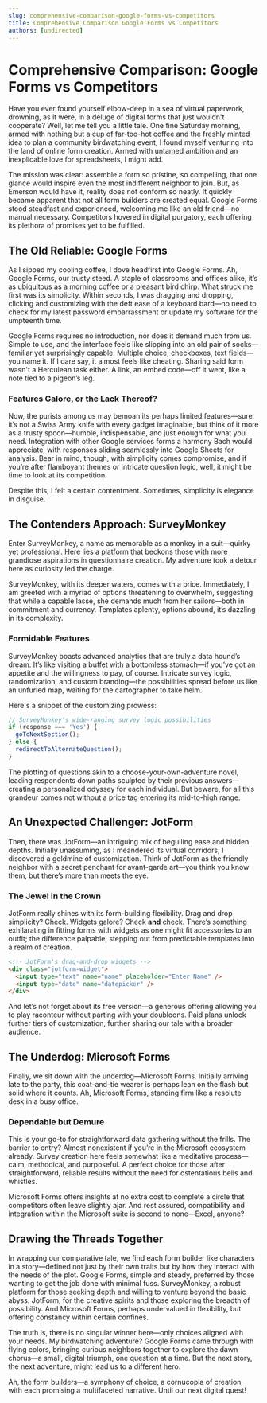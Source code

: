 ```yaml
---
slug: comprehensive-comparison-google-forms-vs-competitors
title: Comprehensive Comparison Google Forms vs Competitors
authors: [undirected]
---
```



# Comprehensive Comparison: Google Forms vs Competitors

Have you ever found yourself elbow-deep in a sea of virtual paperwork, drowning, as it were, in a deluge of digital forms that just wouldn't cooperate? Well, let me tell you a little tale. One fine Saturday morning, armed with nothing but a cup of far-too-hot coffee and the freshly minted idea to plan a community birdwatching event, I found myself venturing into the land of online form creation. Armed with untamed ambition and an inexplicable love for spreadsheets, I might add.

The mission was clear: assemble a form so pristine, so compelling, that one glance would inspire even the most indifferent neighbor to join. But, as Emerson would have it, reality does not conform so neatly. It quickly became apparent that not all form builders are created equal. Google Forms stood steadfast and experienced, welcoming me like an old friend—no manual necessary. Competitors hovered in digital purgatory, each offering its plethora of promises yet to be fulfilled.

## The Old Reliable: Google Forms

As I sipped my cooling coffee, I dove headfirst into Google Forms. Ah, Google Forms, our trusty steed. A staple of classrooms and offices alike, it’s as ubiquitous as a morning coffee or a pleasant bird chirp. What struck me first was its simplicity. Within seconds, I was dragging and dropping, clicking and customizing with the deft ease of a keyboard bard—no need to check for my latest password embarrassment or update my software for the umpteenth time.

Google Forms requires no introduction, nor does it demand much from us. Simple to use, and the interface feels like slipping into an old pair of socks—familiar yet surprisingly capable. Multiple choice, checkboxes, text fields—you name it. If I dare say, it almost feels like cheating. Sharing said form wasn't a Herculean task either. A link, an embed code—off it went, like a note tied to a pigeon’s leg.

### Features Galore, or the Lack Thereof?

Now, the purists among us may bemoan its perhaps limited features—sure, it’s not a Swiss Army knife with every gadget imaginable, but think of it more as a trusty spoon—humble, indispensable, and just enough for what you need. Integration with other Google services forms a harmony Bach would appreciate, with responses sliding seamlessly into Google Sheets for analysis. Bear in mind, though, with simplicity comes compromise, and if you’re after flamboyant themes or intricate question logic, well, it might be time to look at its competition.

Despite this, I felt a certain contentment. Sometimes, simplicity is elegance in disguise.

## The Contenders Approach: SurveyMonkey

Enter SurveyMonkey, a name as memorable as a monkey in a suit—quirky yet professional. Here lies a platform that beckons those with more grandiose aspirations in questionnaire creation. My adventure took a detour here as curiosity led the charge.

SurveyMonkey, with its deeper waters, comes with a price. Immediately, I am greeted with a myriad of options threatening to overwhelm, suggesting that while a capable lasse, she demands much from her sailors—both in commitment and currency. Templates aplenty, options abound, it’s dazzling in its complexity.

### Formidable Features

SurveyMonkey boasts advanced analytics that are truly a data hound’s dream. It’s like visiting a buffet with a bottomless stomach—if you’ve got an appetite and the willingness to pay, of course. Intricate survey logic, randomization, and custom branding—the possibilities spread before us like an unfurled map, waiting for the cartographer to take helm.

Here's a snippet of the customizing prowess:

```javascript
// SurveyMonkey's wide-ranging survey logic possibilities
if (response === 'Yes') {
  goToNextSection();
} else {
  redirectToAlternateQuestion();
}
```

The plotting of questions akin to a choose-your-own-adventure novel, leading respondents down paths sculpted by their previous answers—creating a personalized odyssey for each individual. But beware, for all this grandeur comes not without a price tag entering its mid-to-high range.

## An Unexpected Challenger: JotForm

Then, there was JotForm—an intriguing mix of beguiling ease and hidden depths. Initially unassuming, as I meandered its virtual corridors, I discovered a goldmine of customization. Think of JotForm as the friendly neighbor with a secret penchant for avant-garde art—you think you know them, but there’s more than meets the eye.

### The Jewel in the Crown

JotForm really shines with its form-building flexibility. Drag and drop simplicity? Check. Widgets galore? Check **and** check. There’s something exhilarating in fitting forms with widgets as one might fit accessories to an outfit; the difference palpable, stepping out from predictable templates into a realm of creation.

```html
<!-- JotForm's drag-and-drop widgets -->
<div class="jotform-widget">
  <input type="text" name="name" placeholder="Enter Name" />
  <input type="date" name="datepicker" />
</div>
```

And let’s not forget about its free version—a generous offering allowing you to play raconteur without parting with your doubloons. Paid plans unlock further tiers of customization, further sharing our tale with a broader audience.

## The Underdog: Microsoft Forms

Finally, we sit down with the underdog—Microsoft Forms. Initially arriving late to the party, this coat-and-tie wearer is perhaps lean on the flash but solid where it counts. Ah, Microsoft Forms, standing firm like a resolute desk in a busy office. 

### Dependable but Demure

This is your go-to for straightforward data gathering without the frills. The barrier to entry? Almost nonexistent if you’re in the Microsoft ecosystem already. Survey creation here feels somewhat like a meditative process—calm, methodical, and purposeful. A perfect choice for those after straightforward, reliable results without the need for ostentatious bells and whistles.

Microsoft Forms offers insights at no extra cost to complete a circle that competitors often leave slightly ajar. And rest assured, compatibility and integration within the Microsoft suite is second to none—Excel, anyone?

## Drawing the Threads Together

In wrapping our comparative tale, we find each form builder like characters in a story—defined not just by their own traits but by how they interact with the needs of the plot. Google Forms, simple and steady, preferred by those wanting to get the job done with minimal fuss. SurveyMonkey, a robust platform for those seeking depth and willing to venture beyond the basic abyss. JotForm, for the creative spirits and those exploring the breadth of possibility. And Microsoft Forms, perhaps undervalued in flexibility, but offering constancy within certain confines.

The truth is, there is no singular winner here—only choices aligned with your needs. My birdwatching adventure? Google Forms came through with flying colors, bringing curious neighbors together to explore the dawn chorus—a small, digital triumph, one question at a time. But the next story, the next adventure, might lead us to a different hero.

Ah, the form builders—a symphony of choice, a cornucopia of creation, with each promising a multifaceted narrative. Until our next digital quest!